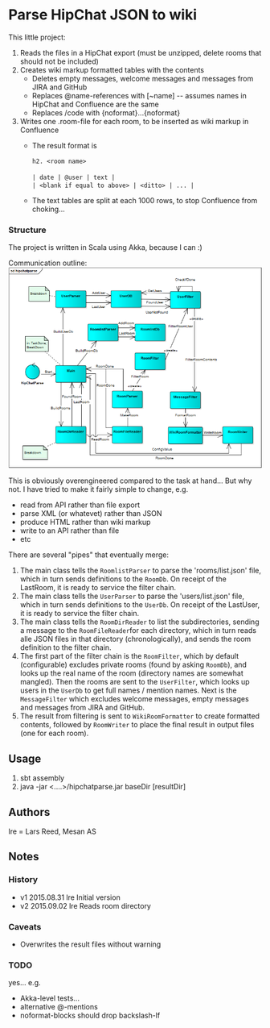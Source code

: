 # Parse HipChat JSON to wiki #
This little project:

1. Reads the files in a HipChat export (must be unzipped, delete rooms that should not be included)
2. Creates wiki markup formatted tables with the contents
    * Deletes empty messages, welcome messages and messages from JIRA and GitHub
    * Replaces @name-references with [~name] -- assumes names in HipChat and Confluence are the same
    * Replaces /code with {noformat}...{noformat}
3. Writes one .room-file for each room, to be inserted as wiki markup in Confluence
    * The result format is

        ```
        h2. <room name>
        
        | date | @user | text |
        | <blank if equal to above> | <ditto> | ... |
        ```

    * The text tables are split at each 1000 rows, to stop Confluence from choking...
    
### Structure ###

The project is written in Scala using Akka, because I can :)

Communication outline:
<img src="hipchatparse.png" />

This is obviously overengineered compared to the task at hand... But why not.
I have tried to make it fairly simple to change, e.g.

* read from API rather than file export
* parse XML (or whatevet) rather than JSON
* produce HTML rather than wiki markup
* write to an API rather than file
* etc

There are several "pipes" that eventually merge:

1. The main class tells the `RoomlistParser` to parse the 'rooms/list.json' file, which in turn sends definitions to the `RoomDb`.
 On receipt of the LastRoom, it is ready to service the filter chain.
2. The main class tells the `UserParser` to parse the 'users/list.json' file, which in turn sends definitions to the `UserDb`.
 On receipt of the LastUser, it is ready to service the filter chain.
3. The main class tells the `RoomDirReader` to list the subdirectories, sending a message to the
 `RoomFileReader`for each directory, which in turn reads alle JSON files in that directory (chronologically), and sends the room definition to the filter chain.
4. The first part of the filter chain is the `RoomFilter`, which by default (configurable) excludes private rooms (found by asking `RoomDb`), and looks up the real name of the room (directory names are somewhat mangled).
 Then the rooms are sent to the `UserFilter`, which looks up users in the `UserDb` to get full names / mention names.
 Next is the `MessageFilter` which excludes welcome messages, empty messages and messages from JIRA and GitHub.
5. The result from filtering is sent to `WikiRoomFormatter` to create formatted contents, followed by
 `RoomWriter` to place the final result in output files (one for each room).


## Usage ##

1. sbt assembly
2. java -jar &lt;....&gt;/hipchatparse.jar baseDir [resultDir]

## Authors ##
lre = Lars Reed, Mesan AS

## Notes ##

### History ###
* v1 2015.08.31 lre Initial version
* v2 2015.09.02 lre Reads room directory

### Caveats ###
* Overwrites the result files without warning

### TODO ###
yes...  e.g. 

* Akka-level tests...
* alternative @-mentions
* noformat-blocks should drop backslash-lf